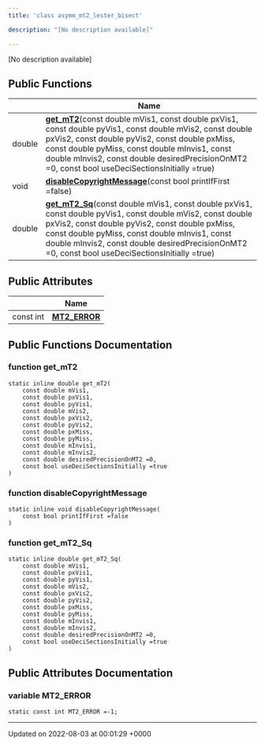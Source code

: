 ```yaml
---
title: 'class asymm_mt2_lester_bisect'

description: "[No description available]"

---
```









[No description available]

## Public Functions

|                | Name           |
| -------------- | -------------- |
| double | **[get_mT2](/documentation/code/main/classes/classasymm__mt2__lester__bisect/#function-get-mt2)**(const double mVis1, const double pxVis1, const double pyVis1, const double mVis2, const double pxVis2, const double pyVis2, const double pxMiss, const double pyMiss, const double mInvis1, const double mInvis2, const double desiredPrecisionOnMT2 =0, const bool useDeciSectionsInitially =true) |
| void | **[disableCopyrightMessage](/documentation/code/main/classes/classasymm__mt2__lester__bisect/#function-disablecopyrightmessage)**(const bool printIfFirst =false) |
| double | **[get_mT2_Sq](/documentation/code/main/classes/classasymm__mt2__lester__bisect/#function-get-mt2-sq)**(const double mVis1, const double pxVis1, const double pyVis1, const double mVis2, const double pxVis2, const double pyVis2, const double pxMiss, const double pyMiss, const double mInvis1, const double mInvis2, const double desiredPrecisionOnMT2 =0, const bool useDeciSectionsInitially =true) |

## Public Attributes

|                | Name           |
| -------------- | -------------- |
| const int | **[MT2_ERROR](/documentation/code/main/classes/classasymm__mt2__lester__bisect/#variable-mt2-error)**  |

## Public Functions Documentation

### function get_mT2

```
static inline double get_mT2(
    const double mVis1,
    const double pxVis1,
    const double pyVis1,
    const double mVis2,
    const double pxVis2,
    const double pyVis2,
    const double pxMiss,
    const double pyMiss,
    const double mInvis1,
    const double mInvis2,
    const double desiredPrecisionOnMT2 =0,
    const bool useDeciSectionsInitially =true
)
```


### function disableCopyrightMessage

```
static inline void disableCopyrightMessage(
    const bool printIfFirst =false
)
```


### function get_mT2_Sq

```
static inline double get_mT2_Sq(
    const double mVis1,
    const double pxVis1,
    const double pyVis1,
    const double mVis2,
    const double pxVis2,
    const double pyVis2,
    const double pxMiss,
    const double pyMiss,
    const double mInvis1,
    const double mInvis2,
    const double desiredPrecisionOnMT2 =0,
    const bool useDeciSectionsInitially =true
)
```


## Public Attributes Documentation

### variable MT2_ERROR

```
static const int MT2_ERROR =-1;
```


-------------------------------

Updated on 2022-08-03 at 00:01:29 +0000